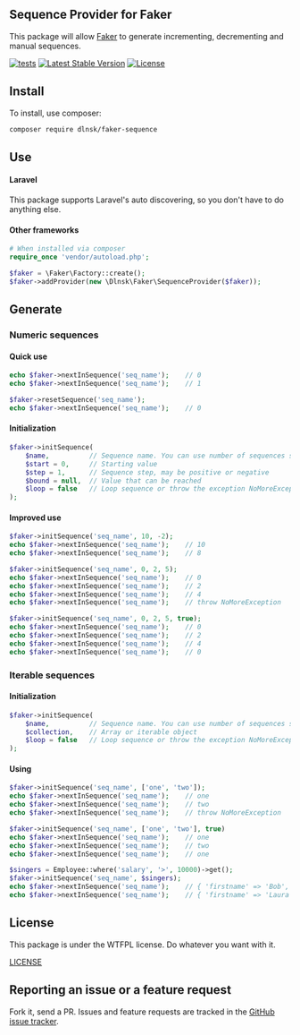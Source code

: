 Sequence Provider for Faker
---

This package will allow [Faker](https://github.com/FakerPHP/Faker) to generate
incrementing, decrementing and manual sequences.

[![tests](https://github.com/dlnsk/faker-sequence/actions/workflows/tests.yml/badge.svg)](https://github.com/dlnsk/faker-sequence/actions/workflows/tests.yml)
[![Latest Stable Version](http://poser.pugx.org/dlnsk/faker-sequence/v)](https://packagist.org/packages/dlnsk/faker-sequence)
[![License](http://poser.pugx.org/dlnsk/faker-sequence/license)](https://packagist.org/packages/dlnsk/faker-sequence)

## Install

To install, use composer:

```bash
composer require dlnsk/faker-sequence
```


## Use

#### Laravel
This package supports Laravel's auto discovering, so you don't have to do anything else.

#### Other frameworks
```php
# When installed via composer
require_once 'vendor/autoload.php';

$faker = \Faker\Factory::create();
$faker->addProvider(new \Dlnsk\Faker\SequenceProvider($faker));
```

## Generate
### Numeric sequences
#### Quick use
```php
echo $faker->nextInSequence('seq_name');    // 0
echo $faker->nextInSequence('seq_name');    // 1

$faker->resetSequence('seq_name');
echo $faker->nextInSequence('seq_name');    // 0
```

#### Initialization
```php
$faker->initSequence(
    $name,          // Sequence name. You can use number of sequences simultaneously
    $start = 0,     // Starting value
    $step = 1,      // Sequence step, may be positive or negative
    $bound = null,  // Value that can be reached
    $loop = false   // Loop sequence or throw the exception NoMoreException on the bound
);
```

#### Improved use
```php
$faker->initSequence('seq_name', 10, -2);
echo $faker->nextInSequence('seq_name');    // 10
echo $faker->nextInSequence('seq_name');    // 8

$faker->initSequence('seq_name', 0, 2, 5);
echo $faker->nextInSequence('seq_name');    // 0
echo $faker->nextInSequence('seq_name');    // 2
echo $faker->nextInSequence('seq_name');    // 4
echo $faker->nextInSequence('seq_name');    // throw NoMoreException

$faker->initSequence('seq_name', 0, 2, 5, true);
echo $faker->nextInSequence('seq_name');    // 0
echo $faker->nextInSequence('seq_name');    // 2
echo $faker->nextInSequence('seq_name');    // 4
echo $faker->nextInSequence('seq_name');    // 0
```

### Iterable sequences

#### Initialization
```php
$faker->initSequence(
    $name,          // Sequence name. You can use number of sequences simultaneously
    $collection,    // Array or iterable object
    $loop = false   // Loop sequence or throw the exception NoMoreException on the end
);
```

#### Using
```php
$faker->initSequence('seq_name', ['one', 'two']);
echo $faker->nextInSequence('seq_name');    // one
echo $faker->nextInSequence('seq_name');    // two
echo $faker->nextInSequence('seq_name');    // throw NoMoreException

$faker->initSequence('seq_name', ['one', 'two'], true)
echo $faker->nextInSequence('seq_name');    // one
echo $faker->nextInSequence('seq_name');    // two
echo $faker->nextInSequence('seq_name');    // one

$singers = Employee::where('salary', '>', 10000)->get();
$faker->initSequence('seq_name', $singers);
echo $faker->nextInSequence('seq_name');    // { 'firstname' => 'Bob', 'lastname' => 'Dylan'}
echo $faker->nextInSequence('seq_name');    // { 'firstname' => 'Laura', 'lastname' => 'Marling'}
```

## License

This package is under the WTFPL license. Do whatever you want with it.

[LICENSE](https://github.com/dlnsk/faker-sequence/blob/master/LICENSE)

## Reporting an issue or a feature request

Fork it, send a PR. Issues and feature requests are tracked in the
[GitHub issue tracker](https://github.com/dlnsk/faker-sequence/issues).
